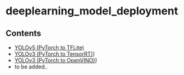 # deeplearning_model_deployment

## Contents

- [YOLOv5 (PyTorch to TFLite)](yolov5_tflite)
- [YOLOv3 (PyTorch to TensorRT)](yolov3_tensorrt)]
- [YOLOv3 (PyTorch to OpenVINO)](yolov3_openvino)]
- to be added..
